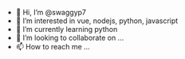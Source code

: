 - 👋 Hi, I’m @swaggyp7
- 👀 I’m interested in vue, nodejs, python, javascript
- 🌱 I’m currently learning python
- 💞️ I’m looking to collaborate on ...
- 📫 How to reach me ...

<!---
swaggyp7/swaggyp7 is a ✨ special ✨ repository because its `README.md` (this file) appears on your GitHub profile.
You can click the Preview link to take a look at your changes.
--->
